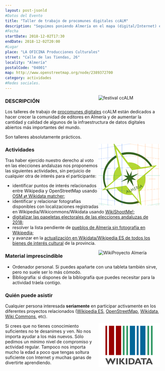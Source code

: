 ```yaml
---
layout: post-jsonld
#Datos del Evento
title: "Taller de trabajo de procomunes digitales ccALM"
description: "Seguimos poniendo Almería en el mapa (digital/Internet) en los sistemas de información pública más importantes del mundo."
#Fecha
startDate: 2018-12-02T17:30
endDate: 2018-12-02T20:00
#Lugar
place: "LA OFICINA Producciones Culturales"
street: "Calle de las Tiendas, 26"
locality: "Almería"
postalCode: "04001"
map: http://www.openstreetmap.org/node/2389372700
category: actividades
#Redes sociales.
---
```

<a href="http://ccalm.es/2018/"><img style="width: 200px; float: right;" src="/recursos/ccALM-400px.png" alt="festival ccALM" /></a>

### DESCRIPCIÓN

Los talleres de trabajo de [procomunes digitales](http://olea.org/diario/2015/03/10/qu%C3%A9-es-el-procom%C3%BAn.html)  ccALM están dedicados a hacer crecer la comunidad de editores en Almería y de aumentar la cantidad y calidad de algunos de la infraestructura de datos digitales abiertos más importantes del mundo.

Son talleres absolutamente prácticos. 


<a href="https://foro.hacklabalmeria.net/c/geoinquietosalm"><img style="width: 200px; float: right;" src="/recursos/geoinquietos-almeria.png" alt="GeoInquietos Almería" /></a>

### Actividades

Tras haber ejercido nuestro derecho al voto en las elecciones andaluzas nos proponemos las siguientes actividades, sin perjuicio de cualquier otra de interés para el participante:

- identificar puntos de interés relacionados entre Wikipedia y OpenStreetMap usando 
[OSM ⇄ Wikidata matcher](https://foro.hacklabalmeria.net/t/osm-wikidata-matcher-identificar-puntos-de-interes-relacionados-entre-wikipedia-y-openstreetmap/10031);
- identificar y relacionar fotografías disponibles con localizaciones registradas en Wikipedia/Wikicommons/Wikidata usando [WikiShootMe!](https://tools.wmflabs.org/wikishootme);
- [digitalizar las papeletas electorales de las elecciones andaluzas de 2018](https://tools.wmflabs.org/jembot/map/?m=es&e=epa2018);
- resolver la lista pendiente de [pueblos de Almería sin fotografía en Wikipedia](https://foro.hacklabalmeria.net/t/wikiproyecto-ningun-municipio-espanol-sin-fotografia-andalucia-dos-pueblos-menos-ragol-y-santa-cruz-de-marchena/9985/10);
- y avanzar en la [actualización en Wikidata/Wikipedia ES de todos los bienes de interés cultural](https://foro.hacklabalmeria.net/t/mapa-de-bienes-de-interes-cultural-registrados-en-wikipedia-wikidata/9987) de la provincia.


<a href="http://es.wikipedia.org"><img style="width: 200px; float: right;" src="/recursos/wikiproyecto-almeria.png" alt="WikiProyecto Almería" /></a>

### Material imprescindible

- Ordenador personal. Si puedes apañarte con una tableta también sirve, pero no suele ser lo más cómodo.
- Bibliografía: si dispones de la biblografía que puedes necesitar para la actividad tráela contigo.

### Quién puede asistir
Cualquier persona interesada __seriamente__ en participar activamente en los diferentes proyectos relacionados ([Wikipedia ES](http://es.wikipedia.org), [OpenStreetMap](http://openstreetmap.org), [Wikidata](http://wikidata.org), [Wiki Commons](http://commons.wikimedia.org), etc).

<a href="http://wikidata.org"><img style="width: 200px; float: right;" src="/recursos/320px-Wikidata-logo-en.svg.png" alt="Wikidata" /></a>




Si crees que no tienes conocimiento suficientes no te desanimes y ven. No nos importa ayudar a los más nuevos. Sólo pedimos un mínimo nivel de compromiso y actividad regular. Tampoco nos importa mucho la edad a poco que tengas soltura suficiente con Internet y muchas ganas de divertirte aprendiendo.
